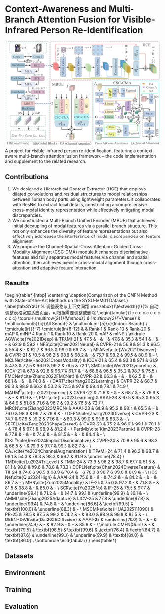 # Context-Awareness and Multi-Branch Attention Fusion for Visible-Infrared Person Re-Identification
![](assets/hmcl3.jpg)
A  project for visible-infrared person re-identification, featuring a context-aware multi-branch attention fusion framework – the code implementation and supplement to the related research.
## Contributions
1. We designed a Hierarchical Context Extractor (HCE) that employs dilated convolutions and residual structures to model relationships between human body parts using lightweight parameters. It collaborates with ResNet to extract local details, constructing a comprehensive cross-modal identity representation while effectively mitigating modal discrepancies.
2. We constructed a Multi-Branch Unified Encoder (MBUE) that achieves initial decoupling of modal features via a parallel branch structure. This not only enhances the diversity of feature representations but also effectively addresses the interference of modal discrepancies on feature alignment.
3. We propose the Channel-Spatial-Cross Attention-Guided Cross-Modality Alignment (CSC-CMA) module.It enhances discriminative features and fully separates modal features via channel and spatial attention, then achieves precise cross-modal alignment through cross-attention and adaptive feature interaction.

## Results
\begin{table*}[htbp]
\centering
\caption{Comparison of the CMFN Method with State-of-the-Art Methods on the SYSU-MM01 Dataset.}
\label{tab:SYSU}
% 调整表格与上下文间距
\resizebox{1\textwidth}{!}{% 自动调整表格宽度适应页面，可根据需要调整或删除
\begin{tabular}{l c c c c c c c c c c c}
\toprule
\multirow{2}{*}{Methods} & \multirow{2}{*}{Venue} & \multicolumn{5}{c}{All Search} & \multicolumn{5}{c}{Indoor Search} \\
\cmidrule(lr){3-7} \cmidrule(lr){8-12}
& & Rank-1 & Rank-10 & Rank-20 & mAP & mINP & Rank-1 & Rank-10 & Rank-20 & mAP & mINP \\
\midrule
AGW\cite{Ye2021Deep} & TPAMI-21 & 47.5 & - & - & 47.6 & 35.3 & 54.1 & - & - & 62.9 & 59.2 \\
NFS\cite{Chen2021Neural} & CVPR-21 & 56.9 & 91.3 & 96.5 & 55.4 & - & 62.7 & 96.5 & 99.0 & 69.7 & - \\
MPANet\cite{Wu2021Discover} & CVPR-21 & 70.5 & 96.2 & 98.8 & 68.2 & - & 76.7 & 98.2 & 99.5 & 80.9 & - \\
MCLNet\cite{Hao2021CrossModality} & ICCV-21 & 65.4 & 93.3 & 97.1 & 61.9 & 47.3 & 72.5 & 96.9 & 99.2 & 76.5 & 72.1 \\
SMCL\cite{Wei2021Syncretic} & ICCV-21 & 67.3 & 92.8 & 96.7 & 61.7 & - & 68.8 & 96.5 & 95.2 & 98.7 & 75.5 \\
FMCNet\cite{Zhang2022FMCNet} & CVPR-22 & 66.3 & - & - & 62.5 & - & 68.1 & - & - & 74.0 & - \\
DART\cite{Yang2022Learning}  & CVPR-22 & 68.7 & 96.3 & 98.9 & 66.2 & 53.2 & 72.5 & 97.8 & 99.4 & 78.1 & 74.9 \\
MAUM$^P$\cite{Liu2022Learning} & CVPR-22 & 71.6 & - & - & 68.7 & - & 76.9 & - & - & 81.9 & - \\
PMT\cite{Lu2023Learning} & AAAI-23 & 67.5 & 95.3 & 95.3 & 64.9 & 51.8 & 71.6 & 96.7 & 99.2 & 76.5 & 72.7 \\
MRCN\cite{Zhang2023MRCN} & AAAI-23 & 68.9 & 95.2 & 98.4 & 65.5 & - & 76.0 & 98.3 & 99.7 & 79.8 & - \\
DEEN\cite{Zhang2023Diverse} & CVPR-23 & 74.7 & 97.6 & 99.2 & 71.6 & - & 80.3 & 99.0 & 99.8 & 83.3 & - \\
SEFEL\cite{Feng2023ShapeErased} & CVPR-23 & 75.2 & 96.9 & 99.1 & 70.1 & - & 78.4 & 97.5 & 98.9 & 81.2 & - \\
PartMix\cite{Kim2023Partmix} & CVPR-23 & 77.8 & - & - & 74.6 & - & 81.5 & - & - & 84.4 & - \\
IDKL$^\text{a}$\cite{Ren2024ImplicitDiscriminative} & CVPR-24 & 70.8 & 95.6 & 98.3 & 68.5 & - & 79.9 & 97.7 & 99.3 & 82.7 & - \\
CAJ\cite{Ye2024ChannelAugmentation} & TPAMI-24 & 71.4 & 96.2 & 98.7 & 68.1 & 54.3 & 78.3 & 98.3 & 99.7 & 81.9 & \underline{78.4} \\
TMD\cite{Lu2024TriLevel} & TMM-24 & 73.9 & 96.2 & 98.7 & 67.7 & 51.5 & 81.1 & 98.8 & 99.6 & 78.8 & 73.3 \\
DCPLNet\cite{Chan2024DiverseFeature} & TII-24 & 74.0 & 96.5 & 98.9 & 70.4 & - & 78.3 & 98.7 & 99.8 & 81.9 & - \\
HOS-Net\cite{Qiu2024High} & AAAI-24 & 75.6 & - & - & 74.2 & - & 84.2 & - & - & 86.7 & - \\
MHN\cite{Zuo2025Modality} & IF-25 & 75.0 & 97.2 & - & 71.8 & - & 81.5 & 98.8 & - & 85.0 & - \\
SCR\cite{Yu2025No} & IF-25 & 75.5 & 97.7 & \underline{99.4} & 71.2 & - & 84.7 & 99.1 & \underline{99.9} & 86.1 & - \\
AMML\cite{Zhang2025Adaptive} & IJCV-25 & 77.8 & \underline{97.8} & \underline{99.4} & 74.8 & - & \underline{86.6} & \textbf{99.5} & \textbf{100.0} & \underline{88.3} & - \\
MSCMNet\cite{HUA2025111090} & PR-25 & 78.5 & 97.5 & 99.2 & 74.2 & - & 83.0 & 98.9 & 99.8 & 85.5 & - \\
DEEN$+$DiVE\cite{Dai2025Diffusion} & AAAI-25 & \underline{79.0} & - & - & \underline{74.9} & - & 82.9 & - & - & 85.9 & - \\
\midrule
CMFN(Ours) & - & \textbf{79.5} & \textbf{98.5} & \textbf{99.6} & \textbf{76.4} & \textbf{64.7} & \textbf{87.6} & \underline{99.3} & \underline{99.9} & \textbf{89.0} & \textbf{86.0} \\
\bottomrule
\end{tabular}
}
\end{table*}

## Datasets


## Environment

## Training

## Evaluation
